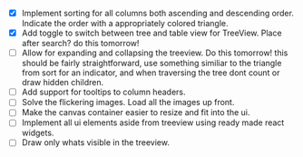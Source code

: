 - [x] Implement sorting for all columns both ascending and descending order. Indicate the order with a appropriately colored triangle.
- [x] Add toggle to switch between tree and table view for TreeView. Place after search? do this tomorrow!
- [ ] Allow for expanding and collapsing the treeview. Do this tomorrow! this should be fairly straightforward, use something similiar to the triangle from sort for an indicator, and when traversing the tree dont count or draw hidden children.
- [ ] Add support for tooltips to column headers.
- [ ] Solve the flickering images. Load all the images up front.
- [ ] Make the canvas container easier to resize and fit into the ui.
- [ ] Implement all ui elements aside from treeview using ready made react widgets.
- [ ] Draw only whats visible in the treeview.
